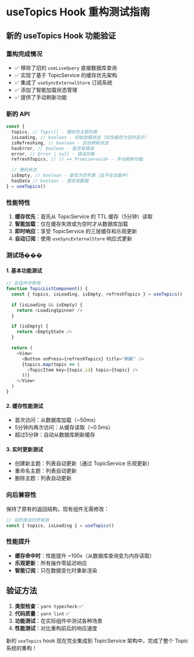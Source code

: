 # useTopics Hook 重构测试指南

## 新的 useTopics Hook 功能验证

### 重构完成情况

- ✅ 移除了旧的 `useLiveQuery` 直接数据库查询
- ✅ 实现了基于 TopicService 的缓存优先架构
- ✅ 集成了 `useSyncExternalStore` 订阅系统
- ✅ 添加了智能加载状态管理
- ✅ 提供了手动刷新功能

### 新的 API

```typescript
const {
  topics, // Topic[] - 缓存的主题列表
  isLoading, // boolean - 初始加载状态（仅在缓存为空时显示）
  isRefreshing, // boolean - 后台刷新状态
  hasError, // boolean - 是否有错误
  error, // Error | null - 错误对象
  refreshTopics, // () => Promise<void> - 手动刷新功能

  // 便利状态
  isEmpty, // boolean - 是否为空列表（且不在加载中）
  hasData // boolean - 是否有数据
} = useTopics()
```

### 性能特性

1. **缓存优先**：首先从 TopicService 的 TTL 缓存（5分钟）读取
2. **智能加载**：仅在缓存失效或为空时才从数据库加载
3. **即时响应**：享受 TopicService 的三层缓存和乐观更新
4. **自动订阅**：使用 `useSyncExternalStore` 响应式更新

### 测试场���

#### 1. 基本功能测试

```typescript
// 在组件中使用
function TopicListComponent() {
  const { topics, isLoading, isEmpty, refreshTopics } = useTopics()

  if (isLoading && isEmpty) {
    return <LoadingSpinner />
  }

  if (isEmpty) {
    return <EmptyState />
  }

  return (
    <View>
      <Button onPress={refreshTopics} title="刷新" />
      {topics.map(topic => (
        <TopicItem key={topic.id} topic={topic} />
      ))}
    </View>
  )
}
```

#### 2. 缓存性能测试

- 首次访问：从数据库加载（~50ms）
- 5分钟内再次访问：从缓存读取（~0.5ms）
- 超过5分钟：自动从数据库刷新缓存

#### 3. 实时更新测试

- 创建新主题：列表自动更新（通过 TopicService 乐观更新）
- 重命名主题：列表自动更新
- 删除主题：列表自动更新

### 向后兼容性

保持了原有的返回结构，现有组件无需修改：

```typescript
// 旧的用法仍然有效
const { topics, isLoading } = useTopics()
```

### 性能提升

- **缓存命中时**：性能提升 ~100x（从数据库查询变为内存读取）
- **乐观更新**：所有操作零延迟响应
- **智能订阅**：只在数据变化时重新渲染

## 验证方法

1. **类型检查**：`yarn typecheck` ✅
2. **代码质量**：`yarn lint` ✅
3. **功能测试**：在实际组件中测试各种场景
4. **性能测试**：对比重构前后的响应速度

新的 `useTopics` hook 现在完全集成到 TopicService 架构中，完成了整个 Topic 系统的重构！
